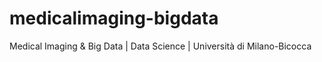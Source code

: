 # medicalimaging-bigdata
Medical Imaging &amp; Big Data | Data Science | Università di Milano-Bicocca
